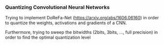 ### Quantizing Convolutional Neural Networks
Trying to implement DoReFa-Net (https://arxiv.org/abs/1606.06160) in order to quantize the weights, activations and gradients of a CNN.

Furthermore, trying to sweep the bitwidths (2bits, 3bits, ..., full precision) in order to find the optimal quantization level
